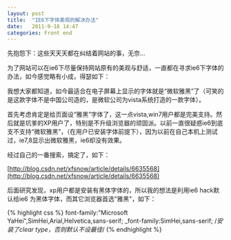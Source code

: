 ```yaml
---
layout: post
title:  "IE6下字体美观的解决办法"
date:   2011-9-18 14:47
categories: Front end
---
```


先抱怨下：这些天天天都在纠结着网站的事，无奈...

为了网站可以在ie6下尽量保持网站原有的美观与舒适，一直都在寻求ie6下字体的办法，如今感觉略有小成，得瑟如下：

我想大家都知道，如今最适合在电子屏幕上显示的字体就是“微软雅黑”了（可笑的是这款字体不是中国公司造的，是微软公司为vista系统打造的一款字体）。

首先考虑肯定是给页面设“雅黑”字体了，这一点vista,win7用户都是完美支持。然后就是坑爹的XP用户了，特别是不升级浏览器的顽固派。以前一直很疑惑ie6到底支不支持“微软雅黑”，（在用户已安装字体前提下），因为以前在自己本机上测试过，ie7,8显示出微软雅黑，ie6却没有效果。

经过自己的一番搜索，搞定了，如下：

[http://blog.csdn.net/xfsnow/article/details/6635568](http://blog.csdn.net/xfsnow/article/details/6635568)

后面研究发现，xp用户都是安装有黑体字体的，所以我的想法是利用ie6 hack默认给ie6 为黑体字体，而其它浏览器首选"雅黑"，如下：

{% highlight css %}
font-family:"Microsoft YaHei",SimHei,Arial,Helvetica,sans-serif;
_font-family:SimHei,sans-serif; /*安装了clear type，否则默认不设最佳*/
{% endhighlight %}
